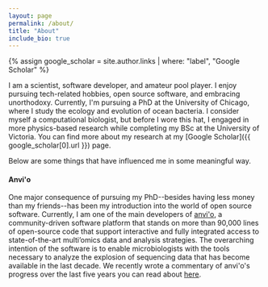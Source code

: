 ```yaml
---
layout: page
permalink: /about/
title: "About"
include_bio: true
---
```


{% assign google_scholar = site.author.links | where: "label", "Google Scholar" %}

I am a scientist, software developer, and amateur pool player. I enjoy pursuing tech-related
hobbies, open source software, and embracing unorthodoxy. Currently, I'm pursuing a PhD at the
University of Chicago, where I study the ecology and evolution of ocean bacteria. I consider myself
a computational biologist, but before I wore this hat, I engaged in more physics-based research while
completing my BSc at the University of Victoria. You can find more about my research at my [Google
Scholar]({{ google_scholar[0].url }}) page.

Below are some things that have influenced me in some meaningful way.

#### Anvi'o

One major consequence of pursuing my PhD--besides having less money than my friends--has been my
introduction into the world of open source software. Currently, I am one of the main developers of
[anvi'o](http://merenlab.org/software/anvio/), a community-driven software platform that stands on
more than 90,000 lines of open-source code that support interactive and fully integrated access to
state-of-the-art multi’omics data and analysis strategies. The overarching intention of the software
is to enable microbiologists with the tools necessary to analyze the explosion of sequencing data
that has become available in the last decade. We recently wrote a commentary of anvi'o's progress over
the last five years you can read about [here](https://www.nature.com/articles/s41564-020-00834-3).


